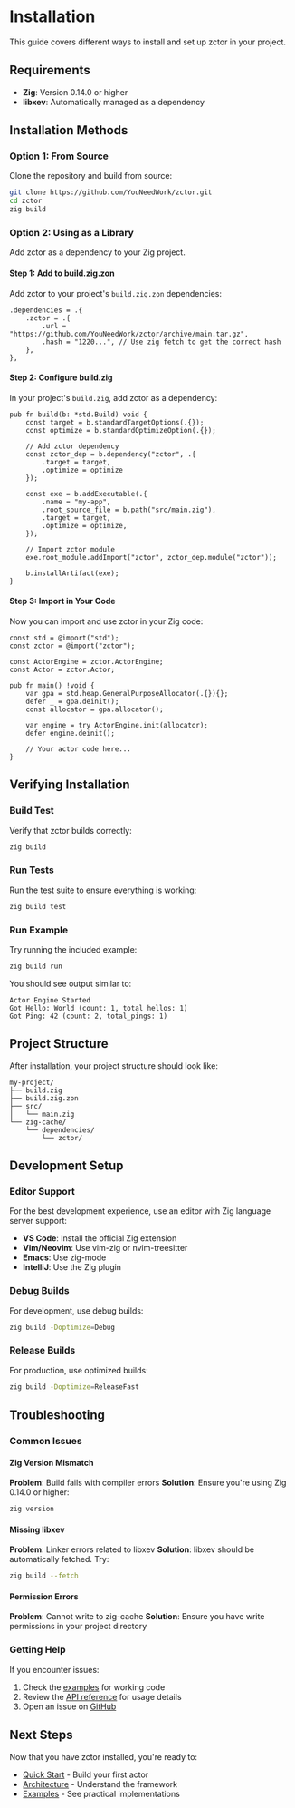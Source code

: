 # Installation

This guide covers different ways to install and set up zctor in your project.

## Requirements

- **Zig**: Version 0.14.0 or higher
- **libxev**: Automatically managed as a dependency

## Installation Methods

### Option 1: From Source

Clone the repository and build from source:

```bash
git clone https://github.com/YouNeedWork/zctor.git
cd zctor
zig build
```

### Option 2: Using as a Library

Add zctor as a dependency to your Zig project.

#### Step 1: Add to build.zig.zon

Add zctor to your project's `build.zig.zon` dependencies:

```zig
.dependencies = .{
    .zctor = .{
        .url = "https://github.com/YouNeedWork/zctor/archive/main.tar.gz",
        .hash = "1220...", // Use zig fetch to get the correct hash
    },
},
```

#### Step 2: Configure build.zig

In your project's `build.zig`, add zctor as a dependency:

```zig
pub fn build(b: *std.Build) void {
    const target = b.standardTargetOptions(.{});
    const optimize = b.standardOptimizeOption(.{});

    // Add zctor dependency
    const zctor_dep = b.dependency("zctor", .{ 
        .target = target, 
        .optimize = optimize 
    });

    const exe = b.addExecutable(.{
        .name = "my-app",
        .root_source_file = b.path("src/main.zig"),
        .target = target,
        .optimize = optimize,
    });

    // Import zctor module
    exe.root_module.addImport("zctor", zctor_dep.module("zctor"));

    b.installArtifact(exe);
}
```

#### Step 3: Import in Your Code

Now you can import and use zctor in your Zig code:

```zig
const std = @import("std");
const zctor = @import("zctor");

const ActorEngine = zctor.ActorEngine;
const Actor = zctor.Actor;

pub fn main() !void {
    var gpa = std.heap.GeneralPurposeAllocator(.{}){};
    defer _ = gpa.deinit();
    const allocator = gpa.allocator();

    var engine = try ActorEngine.init(allocator);
    defer engine.deinit();

    // Your actor code here...
}
```

## Verifying Installation

### Build Test

Verify that zctor builds correctly:

```bash
zig build
```

### Run Tests

Run the test suite to ensure everything is working:

```bash
zig build test
```

### Run Example

Try running the included example:

```bash
zig build run
```

You should see output similar to:
```
Actor Engine Started
Got Hello: World (count: 1, total_hellos: 1)
Got Ping: 42 (count: 2, total_pings: 1)
```

## Project Structure

After installation, your project structure should look like:

```
my-project/
├── build.zig
├── build.zig.zon
├── src/
│   └── main.zig
└── zig-cache/
    └── dependencies/
        └── zctor/
```

## Development Setup

### Editor Support

For the best development experience, use an editor with Zig language server support:

- **VS Code**: Install the official Zig extension
- **Vim/Neovim**: Use vim-zig or nvim-treesitter
- **Emacs**: Use zig-mode
- **IntelliJ**: Use the Zig plugin

### Debug Builds

For development, use debug builds:

```bash
zig build -Doptimize=Debug
```

### Release Builds

For production, use optimized builds:

```bash
zig build -Doptimize=ReleaseFast
```

## Troubleshooting

### Common Issues

#### Zig Version Mismatch

**Problem**: Build fails with compiler errors
**Solution**: Ensure you're using Zig 0.14.0 or higher:

```bash
zig version
```

#### Missing libxev

**Problem**: Linker errors related to libxev
**Solution**: libxev should be automatically fetched. Try:

```bash
zig build --fetch
```

#### Permission Errors

**Problem**: Cannot write to zig-cache
**Solution**: Ensure you have write permissions in your project directory

### Getting Help

If you encounter issues:

1. Check the [examples](./06-examples.md) for working code
2. Review the [API reference](./05-api-reference.md) for usage details
3. Open an issue on [GitHub](https://github.com/YouNeedWork/zctor/issues)

## Next Steps

Now that you have zctor installed, you're ready to:

- [Quick Start](./03-quick-start.md) - Build your first actor
- [Architecture](./04-architecture.md) - Understand the framework
- [Examples](./06-examples.md) - See practical implementations